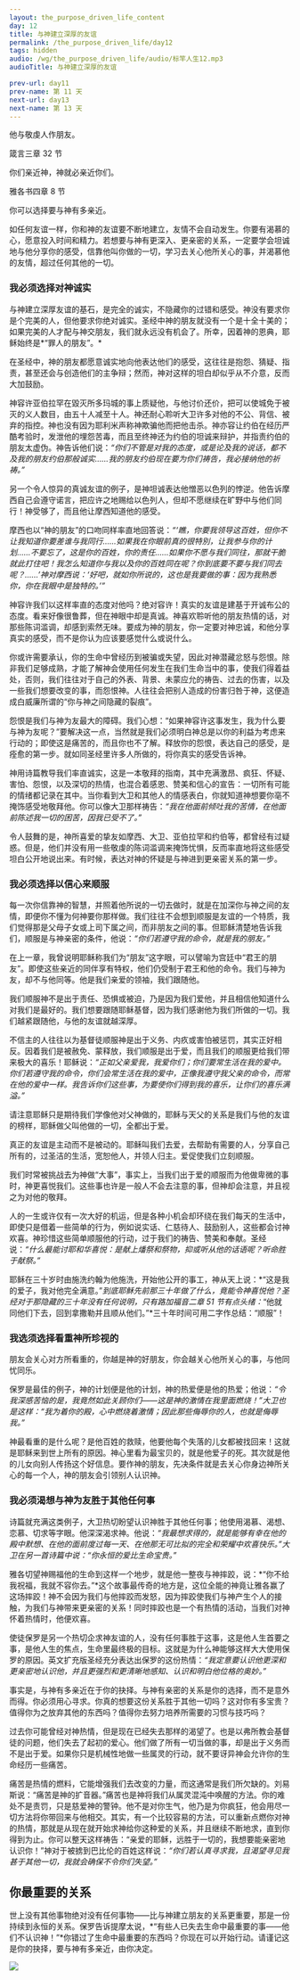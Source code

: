 ```yaml
---
layout: the_purpose_driven_life_content
day: 12
title: 与神建立深厚的友谊
permalink: /the_purpose_driven_life/day12
tags: hidden
audio: /wg/the_purpose_driven_life/audio/标竿人生12.mp3
audioTitle: 与神建立深厚的友谊

prev-url: day11
prev-name: 第 11 天
next-url: day13
next-name: 第 13 天
---
```

<div class="center script">
<p>他与敬虔人作朋友。</p>
<p class="sp-verse">箴言三章 32 节</p>
</div>

<div class="center script">
<p>你们亲近神，神就必亲近你们。</p>
<p class="sp-verse">雅各书四章 8 节</p>
</div>

<p class="first">你可以选择要与神有多亲近。</p>

如任何友谊一样，你和神的友谊要不断地建立，友情不会自动发生。你要有渴慕的心，愿意投入时间和精力。若想要与神有更深入、更亲密的关系，一定要学会坦诚地与他分享你的感受，信靠他叫你做的一切，学习去关心他所关心的事，并渴慕他的友情，超过任何其他的一切。

### 我必须选择对神诚实

与神建立深厚友谊的基石，是完全的诚实，不隐藏你的过错和感受。神没有要求你是个完美的人，但他要求你绝对诚实。圣经中神的朋友就没有一个是十全十美的；如果完美的人才配与神交朋友，我们就永远没有机会了。所幸，因着神的恩典，耶稣始终是*“罪人的朋友”。*

在圣经中，神的朋友都愿意诚实地向他表达他们的感受，这往往是抱怨、猜疑、指责，甚至还会与创造他们的主争辩；然而，神对这样的坦白却似乎从不介意，反而大加鼓励。

神容许亚伯拉罕在毀灭所多玛城的事上质疑他，与他讨价还价，把可以使城免于被灭的义人数目，由五十人减至十人。神还耐心聆听大卫许多对他的不公、背信、被弃的指控。神也没有因为耶利米声称神欺骗他而把他击杀。神亦容让约伯在经历严酷考验时，发泄他的埋怨苦毒，而且至终神还为约伯的坦诚来辩护，并指责约伯的朋友太虚伪。神告诉他们说：*“你们不管是对我的态度，或是论及我的说话，都不及我的朋友约伯那般诚实……我的朋友约伯现在要为你们祷告，我必接纳他的祈祷。”*

另一个令人惊异的真诚友谊的例子，是神坦诚表达他憎恶以色列的悖逆。他告诉摩西自己会遵守诺言，把应许之地赐给以色列人，但却不愿继续在旷野中与他们同行！神受够了，而且他让摩西知道他的感受。

摩西也以“神的朋友”的口吻同样率直地回答说：*“‘瞧，你要我领导这百姓，但你不让我知道你要差谁与我同行……如果我在你眼前真的很特別，让我参与你的计划……不要忘了，这是你的百姓，你的责任……如果你不愿与我们同往，那就干脆就此打住吧！我怎么知道你与我以及你的百姓同在呢？你到底要不要与我们同去呢？……’神对摩西说：‘好吧，就如你所说的，这也是我要做的事：因为我熟悉你，你在我眼中是独特的。’”*

神容许我们以这样率直的态度对他吗？绝对容许！真实的友谊是建基于开诚布公的态度。看来好像很鲁葬，但在神眼中却是真诚。神喜欢聆听他的朋友热情的话，对那些陈词滥调，却感到索然无味。要成为神的朋友，你一定要对神忠诚，和他分享真实的感受，而不是你认为应该要感觉什么或说什么。

你或许需要承认，你的生命中曾经历到被骗或失望，因此对神潜藏忿怒与怨恨。除非我们足够成熟，才能了解神会使用任何发生在我们生命当中的事，使我们得着益处，否则，我们往往对于自己的外表、背景、未蒙应允的祷告、过去的伤害，以及一些我们想要改变的事，而怨恨神。人往往会把别人造成的份害归咎于神，这便造成白威廉所谓的“你与神之间隐藏的裂痕”。

怨恨是我们与神为友最大的障碍。我们心想：“如果神容许这事发生，我为什么要与神为友呢？”要解决这一点，当然就是我们必须明白神总是以你的利益为考虑来行动的；即使这是痛苦的，而且你也不了解。释放你的怨恨，表达自己的感受，是痊愈的第一步。就如同圣经里许多人所做的，将你真实的感受告诉神。

神用诗篇教导我们率直诚实，这是一本敬拜的指南，其中充满激昂、疯狂、怀疑、害怕、怨恨，以及深切的热情，也混合着感恩、赞美和信心的宣告：一切所有可能的情绪都记录在其中。当你看到大卫和其他人的情感表白，你就知道神想要你亳不掩饰感受地敬拜他。你可以像大卫那样祷告：*“我在他面前倾吐我的苦情，在他面前陈述我一切的困苦，因我已受不了。”*

令人鼓舞的是，神所喜爱的挚友如摩西、大卫、亚伯拉罕和约伯等，都曾经有过疑惑。但是，他们并没有用一些敬虔的陈词滥调来掩饰忧惧，反而率直地将这些感受坦白公开地说出来。有时候，表达对神的怀疑是与神进到更亲密关系的第一步。

### 我必须选择以信心来顺服

每一次你信靠神的智慧，并照着他所说的一切去做时，就是在加深你与神之间的友情，即便你不懂为何神要你那样做。我们往往不会想到顺服是友谊的一个特质，我们觉得那是父母子女或上司下属之间，而非朋友之间的事。但耶稣清楚地告诉我们，顺服是与神亲密的条件，他说：*“你们若遵守我的命令，就是我的朋友。”*

在上一章，我曾说明耶稣称我们为“朋友”这字眼，可以譬喻为宫廷中“君王的朋友”。即使这些亲近的同伴享有特权，他们仍受制于君王和他的命令。我们与神为友，却不与他同等。他是我们亲爱的领袖，我们跟随他。

我们顺服神不是出于责任、恐惧或被迫，乃是因为我们爱他，并且相信他知道什么对我们是最好的。我们想要跟随耶稣基督，因为我们感谢他为我们所做的一切。我们越紧跟随他，与他的友谊就越深厚。

不信主的人往往以为基督徒顺服神是出于义务、内疚或害怕被惩罚，其实正好相反。因着我们是被赦免、蒙释放，我们顺服是出于爱，而且我们的顺服更给我们带来极大的喜乐！耶稣说：*“正如父亲爱我，我爱你们；你们要常生活在我的爱中。你们若遵守我的命令，你们会常生活在我的爱中，正像我遵守我父亲的命令，而常在他的爱中一样。我告诉你们这些事，为要使你们得到我的喜乐，让你们的喜乐满溢。”*

请注意耶稣只是期待我们学像他对父神做的，耶稣与天父的关系是我们与他的友谊的榜样，耶稣做父叫他做的一切，全都出于爱。

真正的友谊是主动而不是被动的。耶稣叫我们去爱，去帮助有需要的人，分享自己所有的，过圣洁的生活，宽恕他人，并领人归主。爱促使我们立刻顺服。

我们时常被挑战去为神做“大事”，事实上，当我们出于爱的顺服而为他做卑微的事时，神更喜悦我们。这些事也许是一般人不会去注意的事，但神却会注意，并且视之为对他的敬拜。

人的一生或许仅有一次大好的机运，但是各种小机会却环绕在我们每天的生活中，即使只是借着一些简单的行为，例如说实话、仁慈待人、鼓励别人，这些都会讨神欢喜。神珍惜这些简单顺服他的行动，过于我们的祷告、赞美和奉献。圣经说：*“什么最能讨耶和华喜悦：是献上燔祭和祭物，抑或听从他的话语呢？听命胜于献祭。”*

耶稣在三十岁时由施洗约翰为他施洗，开始他公开的事工，神从天上说：*“这是我的爱子，我对他完全满意。”*到底耶稣先前那三十年做了什么，竟能令神喜悦他？圣经对于那隐藏的三十年没有任何说明，只有路加福音二章 51 节有点头绪：*“他就同他们下去，回到拿撒勒并且顺从他们。”*三十年时间可用二字作总结：“顺服”！

### 我选须选择看重神所珍视的

朋友会关心对方所看重的，你越是神的好朋友，你会越关心他所关心的事，与他同忧同乐。

保罗是最佳的例子，神的计划便是他的计划，神的热爱便是他的热爱；他说：*“令我深感苦恼的是，我竟然如此关顾你们——这是神的激情在我里面燃烧！”*大卫也是这样：*“我为着你的殿，心中燃烧着激情；因此那些侮辱你的人，也就是侮辱我。”*

神最看重的是什么呢？是他百姓的救赎，他要他每个失落的儿女都被找回来！这就是耶稣来到世上所有的原因。神心里看为最宝贝的，就是他爱子的死。其次就是他的儿女向别人传扬这个好信息。要作神的朋友，先决条件就是去关心你身边神所关心的每一个人，神的朋友会引领别人认识神。

### 我必须渴想与神为友胜于其他任何事

诗篇就充满这类例子，大卫热切盼望认识神胜于其他任何事；他使用渴慕、渴想、恋慕、切求等字眼。他深深渴求神。他说：*“我最想求得的，就是能够有幸在他的殿中默想、在他的面前度过每一天、在他那无可比拟的完全和荣耀中欢喜快乐。”*大卫在另一首诗篇中说：*“你永恒的爱比生命宝贵。”*

雅各切望神赐福他的生命到这样一个地步，就是他一整夜与神摔跤，说：*“你不给我祝福，我就不容你去。”*这个故事最传奇的地方是，这位全能的神竟让雅各赢了这场摔跤！神不会因为我们与他摔跤而发怒，因为摔跤使我们与神产生个人的接触，为我们与神带来更亲密的关系！同时摔跤也是一个有热情的活动，当我们对神怀着热情时，他便欢喜。

使徒保罗是另一个热切企求神友谊的人，没有任何事胜于这事，这是他人生首要之事，是他人生的焦点，生命里最终极的目标。这就是为什么神能够这样大大使用保罗的原因。英文扩充版圣经充分表达出保罗的这份热情：*“我定意要认识他更深和更亲密地认识他，并且更强烈和更清晰地感知、认识和明白他位格的奥妙。”*

事实是，与神有多亲近在于你的抉择。与神有亲密的关系是你的选择，而不是意外而得。你必须用心寻求。你真的想要这份关系胜于其他一切吗？这对你有多宝贵？值得你为之放弃其他的东西吗？值得你去努力培养所需要的习惯与技巧吗？

过去你可能曾经对神热情，但是现在已经失去那样的渴望了。也是以弗所教会基督徒的问题，他们失去了起初的爱心。他们做了所有一切当做的事，却是出于义务而不是出于爱。如果你只是机械性地做一些属灵的行动，就不要讶异神会允许你的生命经历一些痛苦。

痛苦是热情的燃料，它能增强我们去改变的力量，而这通常是我们所欠缺的。刘易斯说：“痛苦是神的扩音器。”痛苦也是神将我们从属灵混沌中唤醒的方法。你的难处不是责罚，只是慈爱神的警钟。他不是对你生气，他乃是为你疯狂，他会用尽一切方法将你带回来与他相交。其实，有一个比较容易的方法，可以重新点燃你对神的热情，那就是从现在就开始求神给你这种爱的关系，并且继续不断地求，直到你得到为止。你可以整天这样祷告：“亲爱的耶稣，远胜于一切的，我想要能亲密地认识你！”神对于被掳到巴比伦的百姓这样说：*“你们若认真寻求我，且渴望寻见我甚于其他一切，我就会确保不令你们失望。”*

## 你最重要的关系

世上没有其他事物绝对没有任何事物——比与神建立朋友的关系更重要，那是一份持续到永恒的关系。保罗告诉提摩太说，*“有些人已失去生命中最重要的事——他们不认识神！”*你错过了生命中最重要的东西吗？你现在可以开始行动。请谨记这是你的抉择，要与神有多亲近，由你决定。

<div class="article-img-wrapper">
  <img src="https://typora-1259024198.cos.ap-beijing.myqcloud.com/wg/the_purpose_driven_life/image/day12_card.jpg">
</div>